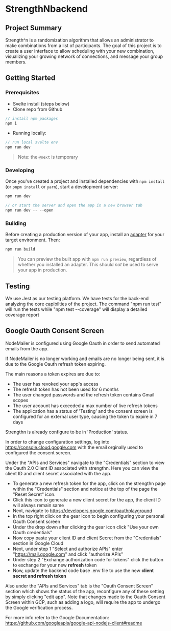 # StrengthNbackend

## Project Summary

Strength^n is a randomization algorithm that allows an administrator to make combinations from a list of participants. The goal of this project is to create a user interface to allow scheduling with your new combination, visualizing your growing network of connections, and message your group members.

## Getting Started

### Prerequisites

- Svelte install (steps below)
- Clone repo from Github

```javascript
// install npm packages
npm i

```

- Running locally:

```javascript
// run local svelte env
npm run dev

```

> Note: the `@next` is temporary

### Developing

Once you've created a project and installed dependencies with `npm install` (or `pnpm install` or `yarn`), start a development server:

```javascript
npm run dev

// or start the server and open the app in a new browser tab
npm run dev -- --open
```

### Building

Before creating a production version of your app, install an [adapter](https://kit.svelte.dev/docs#adapters) for your target environment. Then:

```bash
npm run build
```

> You can preview the built app with `npm run preview`, regardless of whether you installed an adapter. This should _not_ be used to serve your app in production.

## Testing

We use Jest as our testing platform. We have tests for the back-end analyzing the core capibilties of the project. The command "npm run test" will run the tests while "npm test --coverage" will display a detailed coverage report

## Google Oauth Consent Screen

NodeMailer is configured using Google Oauth in order to send automated emails from the app.

If NodeMailer is no longer working and emails are no longer being sent, it is due to the Google Oauth refresh token expiring. 

The main reasons a token expires are due to:
* The user has revoked your app's access
* The refresh token has not been used for 6 months
* The user changed passwords and the refresh token contains Gmail scopes
* The user account has exceeded a max number of live refresh tokens
* The application has a status of 'Testing' and the consent screen is configured for an external user type, causing the token to expire in 7 days

Strengthn is already configure to be in 'Production' status. 

In order to change configuration settings, log into https://console.cloud.google.com with the email orginally used to configured the consent screen.

Under the "APIs and Services" navigate to the "Credentials" section to view the Oauth 2.0 Client ID associated with strengthn. Here you can view the client ID and client secret associated with the app.
* To generate a new refresh token for the app, click on the strengthn page within the "Credentials" section and notice at the top of the page the "Reset Secret" icon.
* Click this icon to generate a new client secret for the app, the client ID will always remain same 
* Next, navigate to https://developers.google.com/oauthplayground
* In the top right click on the gear icon to begin configuring your personal Oauth Consent screen 
* Under the drop down after clicking the gear icon click "Use your own Oauth credentials" 
* Now copy paste your client ID and client Secret from the "Credentials" section in Google Cloud
* Next, under step 1 "Select and authorize APIs" enter "https://mail.google.com" and click "authorize APIs"
* Under step 2 "Exchange authorization code for tokens" click the button to exchange for your new **refresh** token
* Now, update the backend code base .env file to use the new **client secret and refresh token** 

Also under the "APIs and Services" tab is the "Oauth Consent Screen" section which shows the status of the app, reconfigure any of these setting by simply clicking "edit app".
Note that changes made to the Oauth Consent Screen within GCP, such as adding a logo, will require the app to undergo the Google verification process. 

For more info refer to the Google Documentation: https://github.com/googleapis/google-api-nodejs-client#readme
